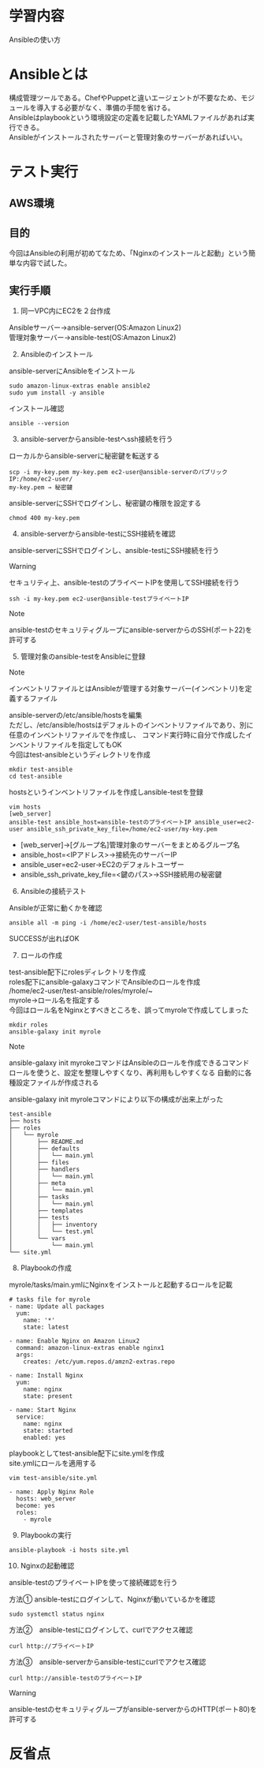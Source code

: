 # 学習内容  
Ansibleの使い方  

# Ansibleとは  
構成管理ツールである。ChefやPuppetと違いエージェントが不要なため、モジュールを導入する必要がなく、準備の手間を省ける。  
Ansibleはplaybookという環境設定の定義を記載したYAMLファイルがあれば実行できる。  
Ansibleがインストールされたサーバーと管理対象のサーバーがあればいい。

# テスト実行    
## AWS環境  
## 目的  
今回はAnsibleの利用が初めてなため、「Nginxのインストールと起動」という簡単な内容で試した。  

## 実行手順  
1. 同一VPC内にEC2を２台作成  

Ansibleサーバー→ansible-server(OS:Amazon Linux2)  
管理対象サーバー→ansible-test(OS:Amazon Linux2)  
  
2. Ansibleのインストール  

ansible-serverにAnsibleをインストール  
```
sudo amazon-linux-extras enable ansible2  
sudo yum install -y ansible
```  
インストール確認  
```
ansible --version
```  

3. ansible-serverからansible-testへssh接続を行う  

ローカルからansible-serverに秘密鍵を転送する  
```
scp -i my-key.pem my-key.pem ec2-user@ansible-serverのパブリックIP:/home/ec2-user/  
my-key.pem → 秘密鍵
```  

ansible-serverにSSHでログインし、秘密鍵の権限を設定する  
```
chmod 400 my-key.pem
```  

4. ansible-serverからansible-testにSSH接続を確認  

ansible-serverにSSHでログインし、ansible-testにSSH接続を行う  
>[!WARNING]
>セキュリティ上、ansible-testのプライベートIPを使用してSSH接続を行う  
```
ssh -i my-key.pem ec2-user@ansible-testプライベートIP
```  
>[!NOTE]
>ansible-testのセキュリティグループにansible-serverからのSSH(ポート22)を許可する  

5. 管理対象のansible-testをAnsibleに登録  

>[!NOTE]
>インベントリファイルとはAnsibleが管理する対象サーバー(インベントリ)を定義するファイル  

ansible-serverの/etc/ansible/hostsを編集  
ただし、/etc/ansible/hostsはデフォルトのインベントリファイルであり、別に任意のインベントリファイルでを作成し、
コマンド実行時に自分で作成したインベントリファイルを指定してもOK  
今回はtest-ansibleというディレクトリを作成  
```
mkdir test-ansible  
cd test-ansible  
```  
hostsというインベントリファイルを作成しansible-testを登録
```
vim hosts  
[web_server]  
ansible-test ansible_host=ansible-testのプライベートIP ansible_user=ec2-user ansible_ssh_private_key_file=/home/ec2-user/my-key.pem
```  
* [web_server]→[グループ名]管理対象のサーバーをまとめるグループ名  
* ansible_host=<IPアドレス>→接続先のサーバーIP  
* ansible_user=ec2-user→EC2のデフォルトユーザー  
* ansible_ssh_private_key_file=<鍵のパス>→SSH接続用の秘密鍵  

6. Ansibleの接続テスト  

Ansibleが正常に動くかを確認  
```
ansible all -m ping -i /home/ec2-user/test-ansible/hosts
```  
SUCCESSが出ればOK  

7. ロールの作成  

test-ansible配下にrolesディレクトリを作成  
roles配下にansible-galaxyコマンドでAnsibleのロールを作成  
/home/ec2-user/test-ansible/roles/myrole/~  
myrole→ロール名を指定する  
今回はロール名をNginxとすべきところを、誤ってmyroleで作成してしまった  
```
mkdir roles  
ansible-galaxy init myrole
```  
>[!NOTE]
>ansible-galaxy init myrokeコマンドはAnsibleのロールを作成できるコマンド
>ロールを使うと、設定を整理しやすくなり、再利用もしやすくなる
>自動的に各種設定ファイルが作成される  

ansible-galaxy init myroleコマンドにより以下の構成が出来上がった  
```
test-ansible
├── hosts
├── roles
│   └── myrole
│       ├── README.md
│       ├── defaults
│       │   └── main.yml
│       ├── files
│       ├── handlers
│       │   └── main.yml
│       ├── meta
│       │   └── main.yml
│       ├── tasks
│       │   └── main.yml
│       ├── templates
│       ├── tests
│       │   ├── inventory
│       │   └── test.yml
│       └── vars
│           └── main.yml
└── site.yml
```  

8. Playbookの作成  

myrole/tasks/main.ymlにNginxをインストールと起動するロールを記載  
```
# tasks file for myrole  
- name: Update all packages  
  yum:  
    name: '*'  
    state: latest  

- name: Enable Nginx on Amazon Linux2  
  command: amazon-linux-extras enable nginx1  
  args:  
    creates: /etc/yum.repos.d/amzn2-extras.repo  
  
- name: Install Nginx  
  yum:  
    name: nginx  
    state: present  
  
- name: Start Nginx  
  service:  
    name: nginx  
    state: started  
    enabled: yes
```  

playbookとしてtest-ansible配下にsite.ymlを作成  
site.ymlにロールを適用する  
```
vim test-ansible/site.yml  
  
- name: Apply Nginx Role  
  hosts: web_server  
  become: yes  
  roles:  
    - myrole
```  

9. Playbookの実行  

```
ansible-playbook -i hosts site.yml
```  

10. Nginxの起動確認  

ansible-testのプライベートIPを使って接続確認を行う  

方法①  ansible-testにログインして、Nginxが動いているかを確認  
```
sudo systemctl status nginx
```  
方法②　ansible-testにログインして、curlでアクセス確認  
```
curl http://プライベートIP
```  
方法③　ansible-serverからansible-testにcurlでアクセス確認  
```
curl http://ansible-testのプライベートIP
```  
>[!WARNING]
>ansible-testのセキュリティグループがansible-serverからのHTTP(ポート80)を許可する

# 反省点  


